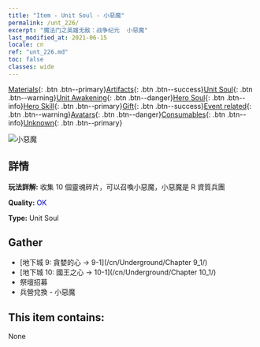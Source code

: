 ```yaml
---
title: "Item - Unit Soul - 小惡魔"
permalink: /unt_226/
excerpt: "魔法门之英雄无敌：战争纪元  小惡魔"
last_modified_at: 2021-06-15
locale: cn
ref: "unt_226.md"
toc: false
classes: wide
---
```

 [Materials](/ItemsCN/){: .btn .btn--primary}[Artifacts](/ItemsCN/Artifacts/){: .btn .btn--success}[Unit Soul](/ItemsCN/UnitSoul/){: .btn .btn--warning}[Unit Awakening](/ItemsCN/UnitAwakening/){: .btn .btn--danger}[Hero Soul](/ItemsCN/HeroSoul/){: .btn .btn--info}[Hero Skill](/ItemsCN/HeroSkill/){: .btn .btn--primary}[Gift](/ItemsCN/Gift/){: .btn .btn--success}[Event related](/ItemsCN/Events/){: .btn .btn--warning}[Avatars](/ItemsCN/Avatars/){: .btn .btn--danger}[Consumables](/ItemsCN/Consumables/){: .btn .btn--info}[Unknown](/ItemsCN/Unknown/){: .btn .btn--primary}

 ![小惡魔](/images/u/ti_xiaoemo.jpg)

## 詳情
 **玩法詳解:** 收集 10 個靈魂碎片，可以召喚小惡魔，小惡魔是 R 資質兵團

 **Quality:** <span style="color: #0000CD">OK</span>

 **Type:** Unit Soul

## Gather

*    [地下城 9: 貪婪的心 -> 9-1](/cn/Underground/Chapter 9_1/) 
*    [地下城 10: 國王之心 -> 10-1](/cn/Underground/Chapter 10_1/) 
*    祭壇招募 
*    兵營兌換 - 小惡魔 

## This item contains:

  None

